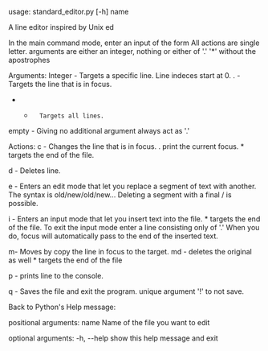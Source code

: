 usage: standard_editor.py [-h] name

A line editor inspired by Unix ed

In the main command mode, enter an input of the form <action argument>
All actions are single letter. arguments are either an integer, nothing or either of '.' '*' without the apostrophes

Arguments:
Integer - Targets a specific line. Line indeces start at 0.
. -       Targets the line that is in focus.
* -       Targets all lines. 
empty   - Giving no additional argument always act as '.'

Actions:
c - Changes the line that is in focus. 
    . print the current focus.
    * targets the end of the file.

d - Deletes line.

e - Enters an edit mode that let you replace a segment of text with another.
    The syntax is old/new/old/new... Deleting a segment with a final / is possible.

i - Enters an input mode that let you insert text into the file.
    * targets the end of the file. 
    To exit the input mode enter a line consisting only of '.'
    When you do, focus will automatically pass to the end of the inserted text.

m- Moves by copy the line in focus to the target.
    md - deletes the original as well
    * targets the end of the file

p - prints line to the console.

q - Saves the file and exit the program.
    unique argument '!' to not save.

Back to Python's Help message:

positional arguments:
  name        Name of the file you want to edit

optional arguments:
  -h, --help  show this help message and exit
